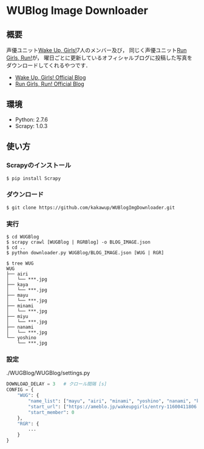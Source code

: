 # WUBlog Image Downloader

## 概要

声優ユニット[Wake Up, Girls!](http://wug-portal.jp/)7人のメンバー及び，
同じく声優ユニット[Run Girls, Run!](http://rungirlsrun.jp/)が，
曜日ごとに更新しているオフィシャルブログに投稿した写真をダウンロードしてくれるやつです．

+ [Wake Up, Girls! Official Blog](https://ameblo.jp/wakeupgirls/)
+ [Run Girls, Run! Official Blog](https://ameblo.jp/rungirlsrun/)


## 環境

+ Python: 2.7.6
+ Scrapy: 1.0.3


## 使い方

### Scrapyのインストール

    $ pip install Scrapy

### ダウンロード

    $ git clone https://github.com/kakawup/WUBlogImgDownloader.git


### 実行

    $ cd WUGBlog
    $ scrapy crawl [WUGBlog | RGRBlog] -o BLOG_IMAGE.json
    $ cd ..
    $ python downloader.py WUGBlog/BLOG_IMAGE.json [WUG | RGR]

    $ tree WUG
    WUG
    ├── airi
    │   └── ***.jpg
    ├── kaya
    │   └── ***.jpg
    ├── mayu
    │   └── ***.jpg
    ├── minami
    │   └── ***.jpg
    ├── miyu
    │   └── ***.jpg
    ├── nanami
    │   └── ***.jpg
    └── yoshino
        └── ***.jpg

### 設定

./WUGBlog/WUGBlog/settings.py

```python:settings.py
DOWNLOAD_DELAY = 3   # クロール間隔 [s]
CONFIG = {
    "WUG": {
        "name_list": ["mayu", "airi", "minami", "yoshino", "nanami", "kaya", "miyu"],   # 保存先ディレクトリ名
        "start_url": ["https://ameblo.jp/wakeupgirls/entry-11600411806.html"],          # アクセス開始ページ
        "start_member": 0                                                               # 開始ページの担当
    },
    "RGR": {
        ...
    }
}
```
